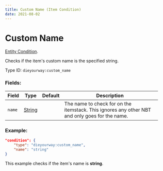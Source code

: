 ```yaml
---
title: Custom Name (Item Condition)
date: 2021-08-02
---
```

# Custom Name

[Entity Condition](../entity_conditions.md).

Checks if the item's custom name is the specified string.

Type ID: `dieyourway:custom_name`

### Fields:
Field  | Type | Default | Description
-------|------|---------|-------------
`name` | [String](https://origins.readthedocs.io/en/latest/types/data_types/string/) | | The name to check for on the itemstack. This ignores any other NBT and only goes for the name.

### Example:
```json
"condition": {
    "type": "dieyourway:custom_name",
    "name": "string"
}
```
This example checks if the item's name is **string**.